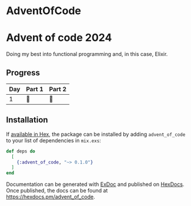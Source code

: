 # AdventOfCode

# Advent of code 2024

Doing my best into functional programming and, in this case, Elixir.


## Progress

| Day | Part 1 | Part 2 |
|-----|--------|--------|
| 1   | 🌟     | 🌟     |


## Installation

If [available in Hex](https://hex.pm/docs/publish), the package can be installed
by adding `advent_of_code` to your list of dependencies in `mix.exs`:

```elixir
def deps do
  [
    {:advent_of_code, "~> 0.1.0"}
  ]
end
```

Documentation can be generated with [ExDoc](https://github.com/elixir-lang/ex_doc)
and published on [HexDocs](https://hexdocs.pm). Once published, the docs can
be found at <https://hexdocs.pm/advent_of_code>.

